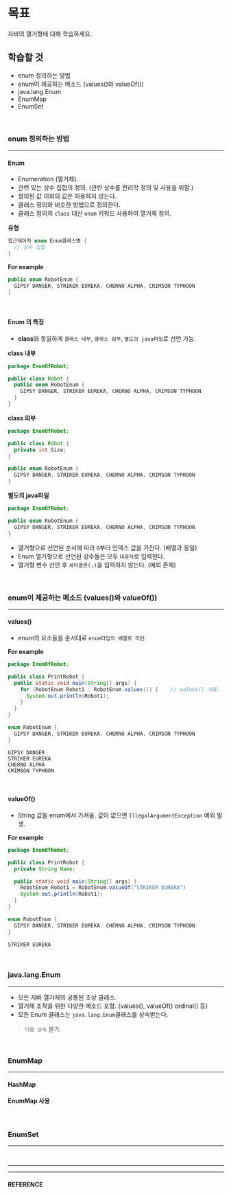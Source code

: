 # 목표
자바의 열거형에 대해 학습하세요.
<br>

## 학습할 것
- enum 정의하는 방법
- enum이 제공하는 메소드 (values()와 valueOf())
- java.lang.Enum
- EnumMap
- EnumSet
<br>


### enum 정의하는 방법
---
  #### Enum
  - Enumeration (열거체).
  - 관련 있는 상수 집합의 정의. (관련 상수를 편리학 정의 및 사용을 위함.)
  - 정의된 값 이외의 값은 허용하지 않는다.
  - 클래스 정의와 비슷한 방법으로 정의한다.
  - 클래스 정의의 `class` 대신 `enum` 키워드 사용하여 열거체 정의.

  **유형**
  ```java
  접근제어자 enum Enum클래스명 {
    // 상수 집합
  }
  ```

  **For example**
  ```java
  public enum RobotEnum {
    GIPSY DANGER, STRIKER EUREKA, CHERNO ALPHA, CRIMSON TYPHOON
  ]
  ```
<br>

  #### Enum 의 특징
  - **class**와 동일하게 `클래스 내부`, `클래스 외부`, `별도의 java파일`로 선언 가능.

  **class 내부**
  ```java
  package EnumOfRobot;

  public class Robot {
    public enum RobotEnum {
      GIPSY DANGER, STRIKER EUREKA, CHERNO ALPHA, CRIMSON TYPHOON
    }    
  }
  ```

  **class 외부**
  ```java
  package EnumOfRobot;

  public class Robot {
    private int Size;
  }

  public enum RobotEnum {
    GIPSY DANGER, STRIKER EUREKA, CHERNO ALPHA, CRIMSON TYPHOON
  }   
  ```

  **별도의 java파일**
  ```java
  package EnumOfRobot;

  public enum RobotEnum {
    GIPSY DANGER, STRIKER EUREKA, CHERNO ALPHA, CRIMSON TYPHOON
  }   
  ```

  - 열거형으로 선언된 순서에 따라 `0`부터 인덱스 값을 가진다. (배열과 동일)
  - Enum 열거형으로 선언된 상수들은 모두 `대문자`로 입력한다.
  - 열거형 변수 선언 후 `세미콜론(;)`을 입력하지 않는다. (예외 존재)
<br>


### enum이 제공하는 메소드 (values()와 valueOf())
---
  #### values()
  - enum의 요소들을 순서대로 `enum타입의 배열로 리턴`.

  **For example**
  ```java
  package EnumOfRobot;

  public class PrintRobot {
    public static void main(String[] args) {
      for (RobotEnum Robot1 : RobotEnum.values()) {    // values() 사용.
        System.out.println(Robot1);
      }
    }
  }

  enum RobotEnum {
    GIPSY DANGER, STRIKER EUREKA, CHERNO ALPHA, CRIMSON TYPHOON
  }
  ```
  ```
  GIPSY DANGER
  STRIKER EUREKA
  CHERNO ALPHA
  CRIMSON TYPHOON
  ```
<br>

  #### valueOf()
  - String 값을 enum에서 가져옴. 값이 없으면 `IllegalArgumentException` 예외 발생.

  **For example**
  ```java
  package EnumOfRobot;

  public class PrintRobot {
    private String Name;

    public static void main(String[] args) {
      RobotEnum Robot1 = RobotEnum.valueOf("STRIKER EUREKA")
      System.out.println(Robot1);
    }
  }

  enum RobotEnum {
    GIPSY DANGER, STRIKER EUREKA, CHERNO ALPHA, CRIMSON TYPHOON
  }
  ```
  ```
  STRIKER EUREKA
  ```
<br>


### java.lang.Enum
---
  - 모든 자바 열거체의 공통된 조상 클래스.
  - 열거체 조작을 위한 다양한 메소드 포함. (values(), valueOf() ordinal() 등)
  - 모든 Enum 클래스는 `java.lang.Enum`클래스를 상속받는다.
> `다중 상속` 불가.
<br>


### EnumMap
---
  #### HashMap

  #### EnumMap 사용
<br>


### EnumSet
---
<br>


___
___
#### REFERENCE
>
